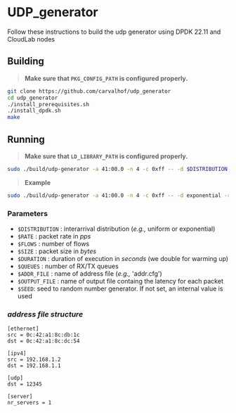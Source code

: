 # UDP_generator

Follow these instructions to build the udp generator using DPDK 22.11 and CloudLab nodes

## Building

> **Make sure that `PKG_CONFIG_PATH` is configured properly.**

```bash
git clone https://github.com/carvalhof/udp_generator
cd udp_generator
./install_prerequisites.sh
./install_dpdk.sh
make
```

## Running

> **Make sure that `LD_LIBRARY_PATH` is configured properly.**

```bash
sudo ./build/udp-generator -a 41:00.0 -n 4 -c 0xff -- -d $DISTRIBUTION -r $RATE -f $FLOWS -s $SIZE -t $DURATION -q $QUEUES -c $ADDR_FILE -o $OUTPUT_FILE -x $SEED
```

> **Example**

```bash
sudo ./build/udp-generator -a 41:00.0 -n 4 -c 0xff -- -d exponential -r 100000 -f 1 -s 128 -t 10 -q 1 -c addr.cfg -o output.dat -x 7
```

### Parameters

- `$DISTRIBUTION` : interarrival distribution (_e.g.,_ uniform or exponential)
- `$RATE` : packet rate in _pps_
- `$FLOWS` : number of flows
- `$SIZE` : packet size in _bytes_
- `$DURATION` : duration of execution in _seconds_ (we double for warming up)
- `$QUEUES` : number of RX/TX queues
- `$ADDR_FILE` : name of address file (_e.g.,_ 'addr.cfg')
- `$OUTPUT_FILE` : name of output file containg the latency for each packet
- `$SEED`: seed to random number generator. If not set, an internal value is used


### _address file structure_

```
[ethernet]
src = 0c:42:a1:8c:db:1c
dst = 0c:42:a1:8c:dc:54

[ipv4]
src = 192.168.1.2
dst = 192.168.1.1

[udp]
dst = 12345

[server]
nr_servers = 1
```
